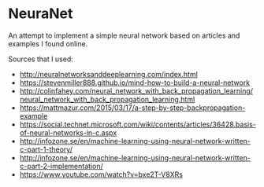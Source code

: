 # NeuraNet
An attempt to implement a simple neural network based on articles and examples I found online.

Sources that I used:

* http://neuralnetworksanddeeplearning.com/index.html
* https://stevenmiller888.github.io/mind-how-to-build-a-neural-network
* http://colinfahey.com/neural_network_with_back_propagation_learning/neural_network_with_back_propagation_learning.html
* https://mattmazur.com/2015/03/17/a-step-by-step-backpropagation-example
* https://social.technet.microsoft.com/wiki/contents/articles/36428.basis-of-neural-networks-in-c.aspx
* http://infozone.se/en/machine-learning-using-neural-network-written-c-part-1-theory/
* http://infozone.se/en/machine-learning-using-neural-network-written-c-part-2-implementation/
* https://www.youtube.com/watch?v=bxe2T-V8XRs

